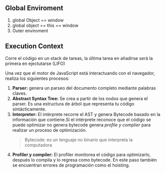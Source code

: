 ## Global Enviroment

1. global Object == window
2. global object == this == window
3. Outer enviroment

## Execution Context

Corre el código en un stack de tareas, la última tarea en añadirse será la primera en ejectutarse (LIFO)

Una vez que el motor de JavaScript está interactuando con el navegador, realiza los siguientes procesos:

1. **Parser:** genera un parseo del documento completo mediante palabras claves.
2. **Abstract Syntax Tree:** Se crea a partir de los nodos que genera el parser. Es una estructura de árbol que representa tu código sintácticamente.
3. **Interpreter:** El intérprete recorre el AST y genera Bytecode basado en la información que contiene.Si el intérprete reconoce que el código se puede optimizar no genera bytecode genera *profile y complier* para realizar un proceso de optimización.
   >Bytecode: es un lenguaje no binario que interpreta la computadora
4. **Profiler y compiler:** El profiler monitorea el código para optimizarlo, después lo compila y lo regresa como bytecode. En este paso también se encuentran errores de programación como el hoisting.


